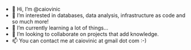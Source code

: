 - 👋 Hi, I’m @caiovinic
- 👀 I’m interested in databases, data analysis, infrastructure as code and so much more!
- 🌱 I’m currently learning a lot of things...
- 💞️ I’m looking to collaborate on projects that add knowledge.
- 📫 You can contact me at caiovinic at gmail dot com :-)

<!---
caiovinic/caiovinic is a ✨ special ✨ repository because its `README.md` (this file) appears on your GitHub profile.
You can click the Preview link to take a look at your changes.
--->
